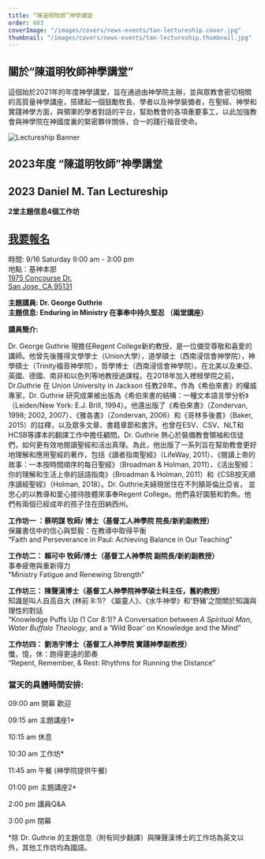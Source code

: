 ```yaml
---
title: “陳道明牧師”神學講堂
order: 603
coverImage: "/images/covers/news-events/tan-lectureship.cover.jpg"
thumbnail: "/images/covers/news-events/tan-lectureship.thumbnail.jpg"
---
```

<div class="text-center">

## 關於“陳道明牧師神學講堂”

</div>

這個始於2021年的年度神學講堂，旨在通過由神學院主辦，並與眾教會密切相關的高質量神學講座，搭建起一個鼓勵牧長、學者以及神學裝備者，在聖經、神學和實踐神學方面，與領軍的學者對話的平台，幫助教會的各項重要事工，以此加強教會與神學院在神國度裏的緊密夥伴關係，合一的踐行福音使命。

<div class="text-center">

![Lectureship Banner](/images/lectureship/lectureship-banner.jpg)

## 2023年度 “陳道明牧師”神學講堂
## 2023 Daniel M. Tan Lectureship

<strong> 2堂主題信息4個工作坊 </strong>

## [<strong> 我要報名 </strong>](https://form.jotform.com/231735818149160)

時間: 9/16 Saturday 9:00 am - 3:00 pm\
地點：基神本部\
[1975 Concourse Dr.\
San Jose, CA 95131](https://goo.gl/maps/Gi57SXut58CT5Ui38)

<strong> 主題講員: Dr. George Guthrie </strong> \
<strong> 主題信息: Enduring in Ministry 在事奉中持久堅忍 （兩堂講座）</strong>

</div>
<strong> 講員簡介: </strong>

Dr. George Guthrie 現擔任Regent College新約教授，是一位備受尊敬和喜愛的講師。他曾先後獲得文學學士（Union大學），道學碩士（西南浸信會神學院），神學碩士（Trinity福音神學院），哲學博士（西南浸信會神學院）。在北美以及東亞、英國、德國、南非和以色列等地教授過課程。在2018年加入裡根學院之前，Dr.Guthrie 在 Union University in Jackson 任教28年。作為《希伯來書》的權威專家，Dr. Guthrie 研究成果被出版為《希伯來書的結構：一種文本語言學分析》（Leiden/New York: E.J. Brill, 1994）。他還出版了《希伯來書》（Zondervan, 1998; 2002, 2007）、《雅各書》（Zondervan, 2006）和《哥林多後書》（Baker, 2015）的註釋，以及眾多文章、書籍章節和書評。也曾在ESV、CSV、NLT和HCSB等譯本的翻譯工作中擔任顧問。Dr. Guthrie 熱心於裝備教會領袖和信徒們，如何更有效地閱讀聖經和活出真理。為此，他出版了一系列旨在幫助教會更好地理解和應用聖經的著作，包括《讀者指南聖經》（LifeWay, 2011）、《閱讀上帝的故事：一本按時間順序的每日聖經》（Broadman & Holman, 2011）、《活出聖經：你的理解和生活上帝的話語指南》（Broadman & Holman, 2011）和《CSB按天順序讀經聖經》（Holman, 2018）。Dr. Guthrie夫婦現居住在不列顛哥倫比亞省， 並忠心的以教導和愛心接待肢體來事奉Regent College。他們喜好園藝和釣魚。他們有兩個已經成年的孩子住在田納西州。

<strong> 工作坊一 ：蔡明謀 牧師/ 博士（基督工人神學院 院長/新約副教授）</strong> \
保羅書信中的信心與堅毅：在教導中取得平衡 \
“Faith and Perseverance in Paul: Achieving Balance in Our Teaching” 

<strong> 工作坊二： 賴可中 牧師/博士（基督工人神學院 副院長/新約副教授）</strong> \
事奉疲倦與重新得力 \
“Ministry Fatigue and Renewing Strength” 

<strong> 工作坊三： 陳聲漢博士（基督工人神學院神學碩士科主任，舊約教授）</strong> \
知識是叫人自高自大 (林前 8:1)? 《屬靈人》、《水牛神學》和'野豬’之間關於知識與理性的對話 \
“Knowledge Puffs Up (1 Cor 8:1)? A Conversation between _A Spiritual Man_, _Water Buffalo Theology_, and a ‘Wild Boar’ on Knowledge and the Mind”

<strong> 工作坊四： 劉浩宇博士（基督工人神學院 實踐神學副教授）</strong> \
懺，憶，休：跑得更遠的節奏 \
“Repent, Remember, & Rest: Rhythms for Running the Distance”

### 當天的具體時間安排:

09:00 am 開幕 歡迎

09:15 am 主題講座1*

10:15 am 休息

10:30 am 工作坊*

11:45 am 午餐 (神學院提供午餐)

01:00 pm 主題講座2*

2:00 pm 講員Q&A

3:00 pm 閉幕

*除 Dr. Guthrie 的主題信息（附有同步翻譯）與陳聲漢博士的工作坊為英文以外，其他工作坊均為國語。
